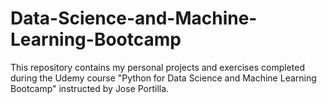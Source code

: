 # Data-Science-and-Machine-Learning-Bootcamp
This repository contains my personal projects and exercises completed during the Udemy course "Python for Data Science and Machine Learning Bootcamp" instructed by Jose Portilla.
